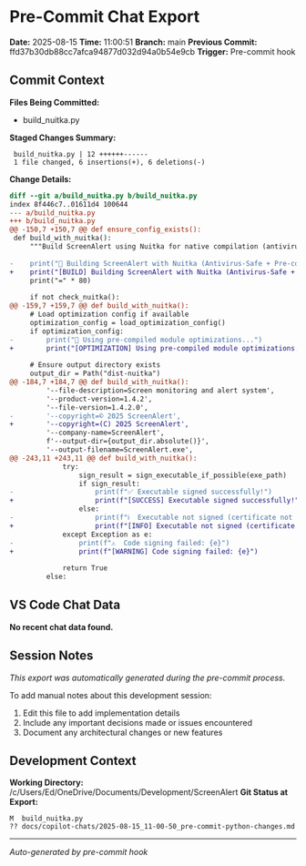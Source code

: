 # Pre-Commit Chat Export

**Date:** 2025-08-15
**Time:** 11:00:51
**Branch:** main
**Previous Commit:** ffd37b30db88cc7afca94877d032d94a0b54e9cb
**Trigger:** Pre-commit hook

## Commit Context

**Files Being Committed:**
- build_nuitka.py

**Staged Changes Summary:**
```
 build_nuitka.py | 12 ++++++------
 1 file changed, 6 insertions(+), 6 deletions(-)
```

**Change Details:**
```diff
diff --git a/build_nuitka.py b/build_nuitka.py
index 8f446c7..01611d4 100644
--- a/build_nuitka.py
+++ b/build_nuitka.py
@@ -150,7 +150,7 @@ def ensure_config_exists():
 def build_with_nuitka():
     """Build ScreenAlert using Nuitka for native compilation (antivirus-safe)."""
     
-    print("🚀 Building ScreenAlert with Nuitka (Antivirus-Safe + Pre-compiled Optimizations)")
+    print("[BUILD] Building ScreenAlert with Nuitka (Antivirus-Safe + Pre-compiled Optimizations)")
     print("=" * 80)
     
     if not check_nuitka():
@@ -159,7 +159,7 @@ def build_with_nuitka():
     # Load optimization config if available
     optimization_config = load_optimization_config()
     if optimization_config:
-        print("🔧 Using pre-compiled module optimizations...")
+        print("[OPTIMIZATION] Using pre-compiled module optimizations...")
     
     # Ensure output directory exists
     output_dir = Path("dist-nuitka")
@@ -184,7 +184,7 @@ def build_with_nuitka():
         '--file-description=Screen monitoring and alert system',
         '--product-version=1.4.2',
         '--file-version=1.4.2.0',
-        '--copyright=© 2025 ScreenAlert',
+        '--copyright=(C) 2025 ScreenAlert',
         '--company-name=ScreenAlert',
         f'--output-dir={output_dir.absolute()}',
         '--output-filename=ScreenAlert.exe',
@@ -243,11 +243,11 @@ def build_with_nuitka():
             try:
                 sign_result = sign_executable_if_possible(exe_path)
                 if sign_result:
-                    print(f"✅ Executable signed successfully!")
+                    print(f"[SUCCESS] Executable signed successfully!")
                 else:
-                    print(f"ℹ️  Executable not signed (certificate not available)")
+                    print(f"[INFO] Executable not signed (certificate not available)")
             except Exception as e:
-                print(f"⚠️  Code signing failed: {e}")
+                print(f"[WARNING] Code signing failed: {e}")
             
             return True
         else:

```

## VS Code Chat Data

**No recent chat data found.**


## Session Notes

*This export was automatically generated during the pre-commit process.*

To add manual notes about this development session:
1. Edit this file to add implementation details
2. Include any important decisions made or issues encountered
3. Document any architectural changes or new features

## Development Context

**Working Directory:** /c/Users/Ed/OneDrive/Documents/Development/ScreenAlert
**Git Status at Export:**
```
M  build_nuitka.py
?? docs/copilot-chats/2025-08-15_11-00-50_pre-commit-python-changes.md
```

---
*Auto-generated by pre-commit hook*
